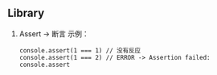 ## Library

1. Assert -> 断言
    示例：
    ```
    console.assert(1 === 1) // 没有反应
    console.assert(1 === 2) // ERROR -> Assertion failed: console.assert
    ```